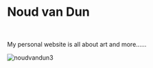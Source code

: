# <h1>Noud van Dun</h1><br>
My personal website is all about art and more......<br>

![noudvandun3](https://user-images.githubusercontent.com/38325801/119515986-a2336580-bd76-11eb-819d-c14c584110b8.png)
